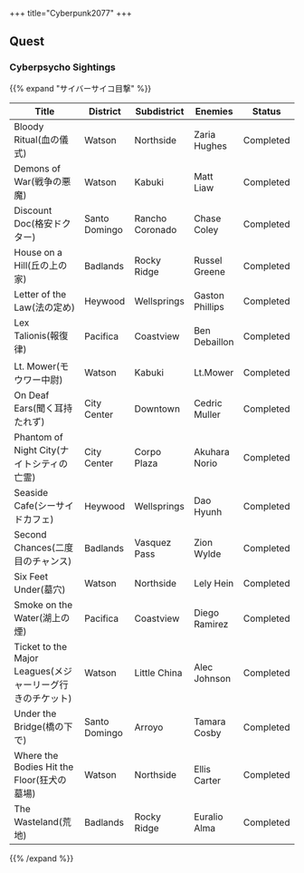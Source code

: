 +++
title="Cyberpunk2077"
+++


## Quest
### Cyberpsycho Sightings
{{% expand "サイバーサイコ目撃" %}}

| Title                                       | District      | Subdistrict     | Enemies         | Status    |
| ------------------------------------------- | ------------- | --------------- | --------------- | --------- |
| Bloody Ritual(血の儀式)                         | Watson        | Northside       | Zaria Hughes    | Completed |
| Demons of War(戦争の悪魔)                        | Watson        | Kabuki          | Matt Liaw       | Completed |
| Discount Doc(格安ドクター)                        | Santo Domingo | Rancho Coronado | Chase Coley     | Completed |
| House on a Hill(丘の上の家)                      | Badlands      | Rocky Ridge     | Russel Greene   | Completed |
| Letter of the Law(法の定め)                     | Heywood       | Wellsprings     | Gaston Phillips | Completed |
| Lex Talionis(報復律)                           | Pacifica      | Coastview       | Ben Debaillon   | Completed |
| Lt. Mower(モウワー中尉)                           | Watson        | Kabuki          | Lt.Mower        | Completed |
| On Deaf Ears(聞く耳持たれず)                       | City Center   | Downtown        | Cedric Muller   | Completed |
| Phantom of Night City(ナイトシティの亡霊)            | City Center   | Corpo Plaza     | Akuhara Norio   | Completed |
| Seaside Cafe(シーサイドカフェ)                      | Heywood       | Wellsprings     | Dao Hyunh       | Completed |
| Second Chances(二度目のチャンス)                    | Badlands      | Vasquez Pass    | Zion Wylde      | Completed |
| Six Feet Under(墓穴)                          | Watson        | Northside       | Lely Hein       | Completed |
| Smoke on the Water(湖上の煙)                    | Pacifica      | Coastview       | Diego Ramirez   | Completed |
| Ticket to the Major Leagues(メジャーリーグ行きのチケット) | Watson        | Little China    | Alec Johnson    | Completed |
| Under the Bridge(橋の下で)                      | Santo Domingo | Arroyo          | Tamara Cosby    | Completed |
| Where the Bodies Hit the Floor(狂犬の墓場)       | Watson        | Northside       | Ellis Carter    | Completed |
| The Wasteland(荒地)                           | Badlands      | Rocky Ridge     | Euralio Alma    | Completed |

{{% /expand %}}